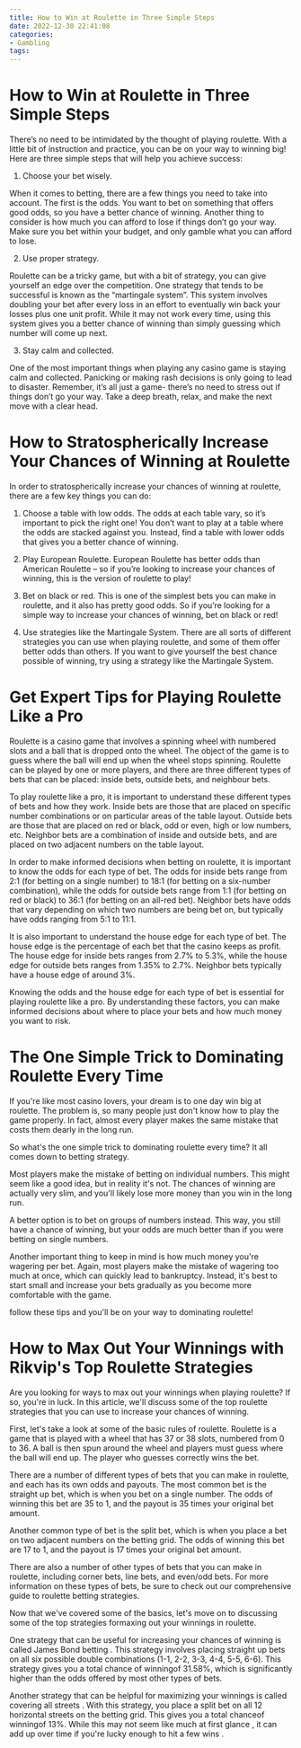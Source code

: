 ```yaml
---
title: How to Win at Roulette in Three Simple Steps 
date: 2022-12-30 22:41:08
categories:
- Gambling
tags:
---
```



#  How to Win at Roulette in Three Simple Steps 

There’s no need to be intimidated by the thought of playing roulette. With a little bit of instruction and practice, you can be on your way to winning big! Here are three simple steps that will help you achieve success:

1. Choose your bet wisely.

When it comes to betting, there are a few things you need to take into account. The first is the odds. You want to bet on something that offers good odds, so you have a better chance of winning. Another thing to consider is how much you can afford to lose if things don’t go your way. Make sure you bet within your budget, and only gamble what you can afford to lose.

2. Use proper strategy.

Roulette can be a tricky game, but with a bit of strategy, you can give yourself an edge over the competition. One strategy that tends to be successful is known as the “martingale system”. This system involves doubling your bet after every loss in an effort to eventually win back your losses plus one unit profit. While it may not work every time, using this system gives you a better chance of winning than simply guessing which number will come up next.

3. Stay calm and collected.

One of the most important things when playing any casino game is staying calm and collected. Panicking or making rash decisions is only going to lead to disaster. Remember, it’s all just a game- there’s no need to stress out if things don’t go your way. Take a deep breath, relax, and make the next move with a clear head.

#  How to Stratospherically Increase Your Chances of Winning at Roulette  

In order to stratospherically increase your chances of winning at roulette, there are a few key things you can do:

1. Choose a table with low odds. The odds at each table vary, so it’s important to pick the right one! You don’t want to play at a table where the odds are stacked against you. Instead, find a table with lower odds that gives you a better chance of winning.

2. Play European Roulette. European Roulette has better odds than American Roulette – so if you’re looking to increase your chances of winning, this is the version of roulette to play!

3. Bet on black or red. This is one of the simplest bets you can make in roulette, and it also has pretty good odds. So if you’re looking for a simple way to increase your chances of winning, bet on black or red!

4. Use strategies like the Martingale System. There are all sorts of different strategies you can use when playing roulette, and some of them offer better odds than others. If you want to give yourself the best chance possible of winning, try using a strategy like the Martingale System.

#  Get Expert Tips for Playing Roulette Like a Pro 

Roulette is a casino game that involves a spinning wheel with numbered slots and a ball that is dropped onto the wheel. The object of the game is to guess where the ball will end up when the wheel stops spinning. Roulette can be played by one or more players, and there are three different types of bets that can be placed: inside bets, outside bets, and neighbour bets.

To play roulette like a pro, it is important to understand these different types of bets and how they work. Inside bets are those that are placed on specific number combinations or on particular areas of the table layout. Outside bets are those that are placed on red or black, odd or even, high or low numbers, etc. Neighbor bets are a combination of inside and outside bets, and are placed on two adjacent numbers on the table layout.

In order to make informed decisions when betting on roulette, it is important to know the odds for each type of bet. The odds for inside bets range from 2:1 (for betting on a single number) to 18:1 (for betting on a six-number combination), while the odds for outside bets range from 1:1 (for betting on red or black) to 36:1 (for betting on an all-red bet). Neighbor bets have odds that vary depending on which two numbers are being bet on, but typically have odds ranging from 5:1 to 11:1.

It is also important to understand the house edge for each type of bet. The house edge is the percentage of each bet that the casino keeps as profit. The house edge for inside bets ranges from 2.7% to 5.3%, while the house edge for outside bets ranges from 1.35% to 2.7%. Neighbor bets typically have a house edge of around 3%.

Knowing the odds and the house edge for each type of bet is essential for playing roulette like a pro. By understanding these factors, you can make informed decisions about where to place your bets and how much money you want to risk.

#  The One Simple Trick to Dominating Roulette Every Time 

If you're like most casino lovers, your dream is to one day win big at roulette. The problem is, so many people just don't know how to play the game properly. In fact, almost every player makes the same mistake that costs them dearly in the long run.

So what's the one simple trick to dominating roulette every time? It all comes down to betting strategy.

Most players make the mistake of betting on individual numbers. This might seem like a good idea, but in reality it's not. The chances of winning are actually very slim, and you'll likely lose more money than you win in the long run.

A better option is to bet on groups of numbers instead. This way, you still have a chance of winning, but your odds are much better than if you were betting on single numbers.

Another important thing to keep in mind is how much money you're wagering per bet. Again, most players make the mistake of wagering too much at once, which can quickly lead to bankruptcy. Instead, it's best to start small and increase your bets gradually as you become more comfortable with the game.

follow these tips and you'll be on your way to dominating roulette!

#  How to Max Out Your Winnings with Rikvip's Top Roulette Strategies

Are you looking for ways to max out your winnings when playing roulette? If so, you're in luck. In this article, we'll discuss some of the top roulette strategies that you can use to increase your chances of winning.

First, let's take a look at some of the basic rules of roulette. Roulette is a game that is played with a wheel that has 37 or 38 slots, numbered from 0 to 36. A ball is then spun around the wheel and players must guess where the ball will end up. The player who guesses correctly wins the bet.

There are a number of different types of bets that you can make in roulette, and each has its own odds and payouts. The most common bet is the straight up bet, which is when you bet on a single number. The odds of winning this bet are 35 to 1, and the payout is 35 times your original bet amount.

Another common type of bet is the split bet, which is when you place a bet on two adjacent numbers on the betting grid. The odds of winning this bet are 17 to 1, and the payout is 17 times your original bet amount.

There are also a number of other types of bets that you can make in roulette, including corner bets, line bets, and even/odd bets. For more information on these types of bets, be sure to check out our comprehensive guide to roulette betting strategies.

Now that we've covered some of the basics, let's move on to discussing some of the top strategies formaxing out your winnings in roulette.

One strategy that can be useful for increasing your chances of winning is called James Bond betting . This strategy involves placing straight up bets on all six possible double combinations (1-1, 2-2, 3-3, 4-4, 5-5, 6-6). This strategy gives you a total chance of winningof 31.58%, which is significantly higher than the odds offered by most other types of bets.

Another strategy that can be helpful for maximizing your winnings is called covering all streets . With this strategy, you place a split bet on all 12 horizontal streets on the betting grid. This gives you a total chanceof winningof 13%. While this may not seem like much at first glance , it can add up over time if you're lucky enough to hit a few wins .















